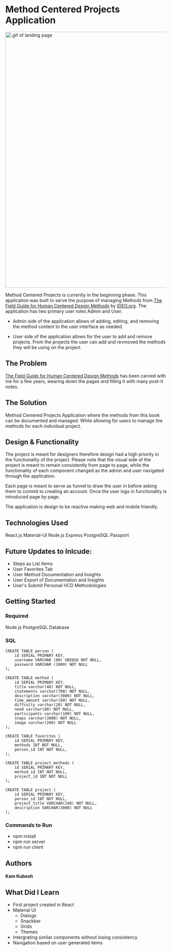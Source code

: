 # Method Centered Projects Application

<img src="documentation/images/Landing_Page.gif" width ="800px" alt=".gif of landing page">

Method Centered Projects is currently in the beginning phase. This application was built to serve the purpose of managing Methods from [The Field Guide for Human Centered Design Methods](http://www.designkit.org/resources/1) by [IDEO.org](https://www.ideo.org). The application has two primary user roles Admin and User.

* Admin side of the application allows of adding, editing, and removing the method content to the user interface as needed.

* User side of the application allows for the user to add and remove projects. From the projects the user can add and revmoved the methods they will be using on the project.

## The Problem

[The Field Guide for Human Centered Design Methods](https:www.designkit.org/) has been carried with me for a few years, wearing down the pages and filling it with many post-it notes.

## The Solution

Method Centered Projects Application where the methods from this book can be documented and managed. While allowing for users to manage the methods for each individual project.

## Design & Functionality

The project is meant for designers therefore design had a high priority in the functionality of the project. Please note that the visual side of the project is meant to remain consistently from page to page, while the functionality of each component changed as the admin and user navigated through the application.

Each page is meant to serve as funnel to draw the user in before asking them to commit to creating an account. Once the user logs in functionality is introduced page by page.

The application is design to be reactive making web and mobile friendly.

## Technologies Used

React.js
Material-UI
Node.js
Express
PostgreSQL
Passport

## Future Updates to Inlcude:

* Steps as List Items
* User Favorites Tab
* User Method Documentation and Insights
* User Export of Documentation and Insights
* User's Submit Personal HCD Methodologies

## Getting Started

### Required
Node.js
PostgreSQL Database

### SQL
```
CREATE TABLE person (
    id SERIAL PRIMARY KEY,
    username VARCHAR (80) UNIQUE NOT NULL,
    password VARCHAR (1000) NOT NULL
);

CREATE TABLE method (
	id SERIAL PRIMARY KEY,
	title varchar(40) NOT NULL,
	statements varchar(700) NOT NULL,
	description varchar(3000) NOT NULL,
	time_amount varchar(60) NOT NULL,
	diffculty varchar(20) NOT NULL,
	need varchar(80) NOT NULL,
	participants varchar(100) NOT NULL,
	steps varchar(3000) NOT NULL,
	image varchar(200) NOT NULL
);

CREATE TABLE favorites (
	id SERIAL PRIMARY KEY,
	methods INT NOT NULL,
	person_id INT NOT NULL,
);

CREATE TABLE project_methods (
	id SERIAL PRIMARY KEY,
	method_id INT NOT NULL,
	project_id INT NOT NULL
);

CREATE TABLE project (
	id SERIAL PRIMARY KEY,
	person_id INT NOT NULL,
	project_title VARCHAR(240) NOT NULL,
	description VARCHAR(3000) NOT NULL
);
```

### Commands to Run
* npm install
* npm run server
* npm run client

## Authors
#### Kam Kubesh

## What Did I Learn
* First project created in React
* Material UI 
    * Dialogs
    * Snackbar
    * Grids
    * Themes
* Intergrating similar components without losing consistency
* Navigation based on user generated items